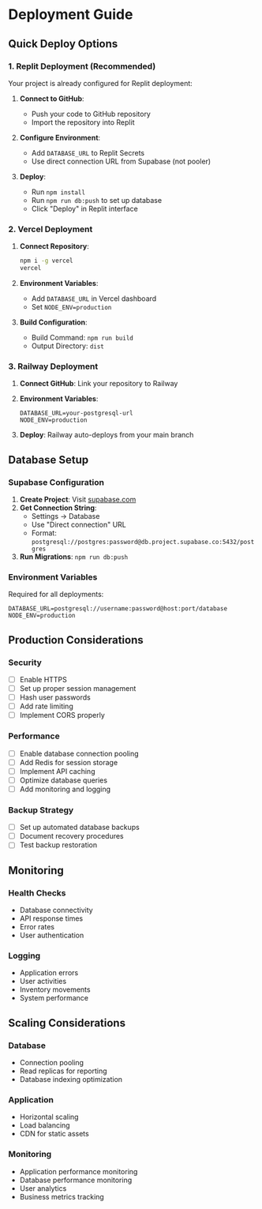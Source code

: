 # Deployment Guide

## Quick Deploy Options

### 1. Replit Deployment (Recommended)
Your project is already configured for Replit deployment:

1. **Connect to GitHub**: 
   - Push your code to GitHub repository
   - Import the repository into Replit

2. **Configure Environment**:
   - Add `DATABASE_URL` to Replit Secrets
   - Use direct connection URL from Supabase (not pooler)

3. **Deploy**:
   - Run `npm install`
   - Run `npm run db:push` to set up database
   - Click "Deploy" in Replit interface

### 2. Vercel Deployment

1. **Connect Repository**:
   ```bash
   npm i -g vercel
   vercel
   ```

2. **Environment Variables**:
   - Add `DATABASE_URL` in Vercel dashboard
   - Set `NODE_ENV=production`

3. **Build Configuration**:
   - Build Command: `npm run build`
   - Output Directory: `dist`

### 3. Railway Deployment

1. **Connect GitHub**: Link your repository to Railway

2. **Environment Variables**:
   ```
   DATABASE_URL=your-postgresql-url
   NODE_ENV=production
   ```

3. **Deploy**: Railway auto-deploys from your main branch

## Database Setup

### Supabase Configuration

1. **Create Project**: Visit [supabase.com](https://supabase.com/dashboard)
2. **Get Connection String**: 
   - Settings → Database
   - Use "Direct connection" URL
   - Format: `postgresql://postgres:password@db.project.supabase.co:5432/postgres`
3. **Run Migrations**: `npm run db:push`

### Environment Variables

Required for all deployments:
```env
DATABASE_URL=postgresql://username:password@host:port/database
NODE_ENV=production
```

## Production Considerations

### Security
- [ ] Enable HTTPS
- [ ] Set up proper session management
- [ ] Hash user passwords
- [ ] Add rate limiting
- [ ] Implement CORS properly

### Performance
- [ ] Enable database connection pooling
- [ ] Add Redis for session storage
- [ ] Implement API caching
- [ ] Optimize database queries
- [ ] Add monitoring and logging

### Backup Strategy
- [ ] Set up automated database backups
- [ ] Document recovery procedures
- [ ] Test backup restoration

## Monitoring

### Health Checks
- Database connectivity
- API response times
- Error rates
- User authentication

### Logging
- Application errors
- User activities
- Inventory movements
- System performance

## Scaling Considerations

### Database
- Connection pooling
- Read replicas for reporting
- Database indexing optimization

### Application
- Horizontal scaling
- Load balancing
- CDN for static assets

### Monitoring
- Application performance monitoring
- Database performance monitoring
- User analytics
- Business metrics tracking